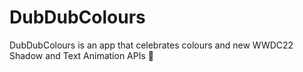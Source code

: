 # DubDubColours

DubDubColours is an app that celebrates colours and new WWDC22 Shadow and Text Animation APIs 🥳

